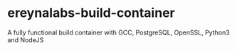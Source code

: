 # ereynalabs-build-container
A fully functional build container with GCC, PostgreSQL, OpenSSL, Python3 and NodeJS
